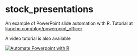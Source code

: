 # stock_presentations
An example of PowerPoint slide automation with R. Tutorial at [ljupcho.com/blog/powerpoint_officer](ljupcho.com/blog/powerpoint_officer)

A video tutorial is also available


[![Automate Powerpoint with R](http://img.youtube.com/vi/lAuoJfpk-5Q/0.jpg)](http://www.youtube.com/watch?v=lAuoJfpk-5Q "Automate Powerpoint with R")
